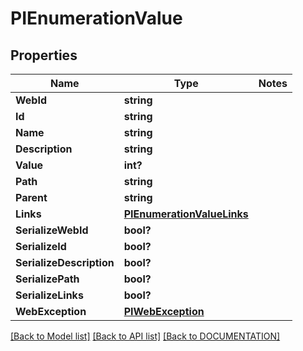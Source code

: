 # PIEnumerationValue

## Properties
Name | Type | Notes
------------ | ------------- | -------------
**WebId** | **string**
**Id** | **string**
**Name** | **string**
**Description** | **string**
**Value** | **int?**
**Path** | **string**
**Parent** | **string**
**Links** | **[**PIEnumerationValueLinks**](../Model/PIEnumerationValueLinks.md)**
**SerializeWebId** | **bool?**
**SerializeId** | **bool?**
**SerializeDescription** | **bool?**
**SerializePath** | **bool?**
**SerializeLinks** | **bool?**
**WebException** | **[**PIWebException**](../Model/PIWebException.md)**

[[Back to Model list]](../../DOCUMENTATION.md#documentation-for-models) [[Back to API list]](../../DOCUMENTATION.md#documentation-for-api-endpoints) [[Back to DOCUMENTATION]](../../DOCUMENTATION.md)

